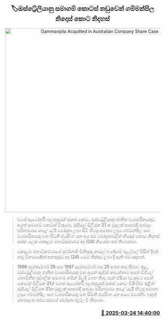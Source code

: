 <p align='center'><b><h2 align='center' title='Gammanpila Acquitted in Australian Company Share Case'>🏷ඔස්ට්‍රේලියානු සමාගම් කොටස් නඩුවෙන් ගම්මන්පිල නිදොස් කොට නිදහස්</h2></b></p>
<p align='center'><img src='https://helakuru.sgp1.cdn.digitaloceanspaces.com/esana/images/lib/udaya-gammanpila-1-archived.jpg' width='600' alt='Gammanpila Acquitted in Australian Company Share Case'></p>

> ව්‍යාජ ඇටෝර්නි බලපත්‍රයක් සකස් කොට, ඔස්ට්‍රේලියානු ජාතික ව්‍යාපාරිකයකුට අයත් සමාගම් කොටස් විකුණා, රුපියල් මිලියන 21 ක මුදලක් සාපරාදී සාවද්‍ය පරිහරණය කළේ යැයි චෝදනා ලබා සිටි හිටපු අමාත්‍ය උදය ගම්මන්පිල සහ ව්‍යාපාරිකයකු වන සිඩ්නි ජයසිංහ යන අය එම චෝදනාවලින් නිදොස් කොට නිදහස් කරන ලෙස කොළඹ මහාධිකරණය අද (24) නියෝග කර තිබෙනවා.

> කොළඹ මහාධිකරණයේ පූර්වගාමී විනිසුරු නාමල් බණ්ඩාර බළල්ලේ විසින් දීර්ඝ නඩු විභාගයකින් අනතුරුව අද (24) මෙම තීන්දුව ලබා දී ඇති බව සඳහන්.

> 1996 සැප්තැම්බර් 26 සහ 1997 සැප්තැම්බර් මස 25 අතර කාලසීමාව තුළ, ඔස්ට්‍රේලියානු ජාතික ව්‍යාපාරිකයකු වන බ්‍රයන් ෂැඩික් නමැත්තාට අයත් ඩිජිටල් නොමිනීස් පුද්ගලික සමාගම නමින් මිලදී ගෙන තිබූ, පෑන් ඒෂියා බැංකුවට අයත් කොටස් මිලියන 21ක් ව්‍යාජ ඇටෝර්නි බලපත්‍රයක් සකස් කොට විකිණීම තුළින් රුපියල් මිලියන 21ක මුදලක් සාපරාදී සාවද්‍ය පරිහරණය කළේ යැයි හිටපු අමාත්‍ය උදය ගම්මන්පිල සහ ව්‍යාපාරිකයකු වන සිඩ්නි ජයසිංහ යන අයට එරෙහිව ඉකුත් යහපාලන රජය සමයේ චෝදනා එල්ල වී තිබුණා.



<h3 align='right'><a href='https://www.helakuru.lk/esana/p/108591/'>📅 2025-03-24 14:40:00</a></h3>
